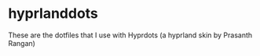 # hyprlanddots
These are the dotfiles that I use with Hyprdots (a hyprland skin by Prasanth Rangan)
